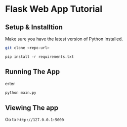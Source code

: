 # Flask Web App Tutorial

## Setup & Installtion

Make sure you have the latest version of Python installed.

```bash
git clone <repo-url>
```

```bashrr
pip install -r requirements.txt
```

## Running The App
erter
```bash
python main.py
```

## Viewing The app

Go to `http://127.0.0.1:5000`

